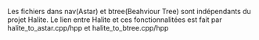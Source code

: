 Les fichiers dans nav(Astar) et btree(Beahviour Tree) sont indépendants du projet Halite.
Le lien entre Halite et ces fonctionnalitées est fait par halite_to_astar.cpp/hpp et halite_to_btree.cpp/hpp
